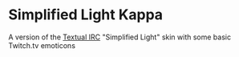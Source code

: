Simplified Light Kappa
======================

A version of the [Textual IRC](http://www.codeux.com/textual/) "Simplified Light" skin with some basic Twitch.tv emoticons
